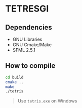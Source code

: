 # TETRESGI

## Dependencies
- GNU Libraries
- GNU Cmake/Make
- SFML 2.5.1


## How to compile
  ```sh
  cd build
  cmake ..
  make
  ./tetris
  ```
> Use `tetris.exe` on Windows
